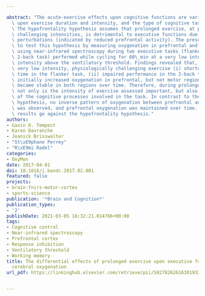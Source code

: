 ---
abstract: "The acute-exercise effects upon cognitive functions are varied and dependent\
  \ upon exercise duration and intensity, and the type of cognitive tasks assessed.\
  \ The hypofrontality hypothesis assumes that prolonged exercise, at physiologically\
  \ challenging intensities, is detrimental to executive functions due to cerebral\
  \ perturbations (indicated by reduced prefrontal activity). The present study aimed\
  \ to test this hypothesis by measuring oxygenation in prefrontal and motor regions\
  \ using near-infrared spectroscopy during two executive tasks (flanker task and\
  \ 2-back task) performed while cycling for 60\_min at a very low intensity and an\
  \ intensity above the ventilatory threshold. Findings revealed that, compared to\
  \ very low intensity, physiologically challenging exercise (i) shortened reaction\
  \ time in the flanker task, (ii) impaired performance in the 2-back task, and (iii)\
  \ initially increased oxygenation in prefrontal, but not motor regions, which then\
  \ became stable in both regions over time. Therefore, during prolonged exercise,\
  \ not only is the intensity of exercise assessed important, but also the nature\
  \ of the cognitive processes involved in the task. In contrast to the hypofrontality\
  \ hypothesis, no inverse pattern of oxygenation between prefrontal and motor regions\
  \ was observed, and prefrontal oxygenation was maintained over time. The present\
  \ results go against the hypofrontality hypothesis."
authors:
- Gavin D. Tempest
- Karen Davranche
- Jeanick Brisswalter
- "St\xE9phane Perrey"
- "R\xE9mi Radel"
categories:
- OxyMon
date: 2017-04-01
doi: 10.1016/j.bandc.2017.02.001
featured: false
projects:
- brain-fnirs-motor-cortex
- sports-science
publication: '*Brain and Cognition*'
publication_types:
- '2'
publishDate: 2021-03-05 16:32:21.014766+00:00
tags:
- Cognitive control
- Near-infrared spectroscopy
- Prefrontal cortex
- Response inhibition
- Ventilatory threshold
- Working memory
title: The differential effects of prolonged exercise upon executive function and
  cerebral oxygenation
url_pdf: https://linkinghub.elsevier.com/retrieve/pii/S0278262616301932

---
